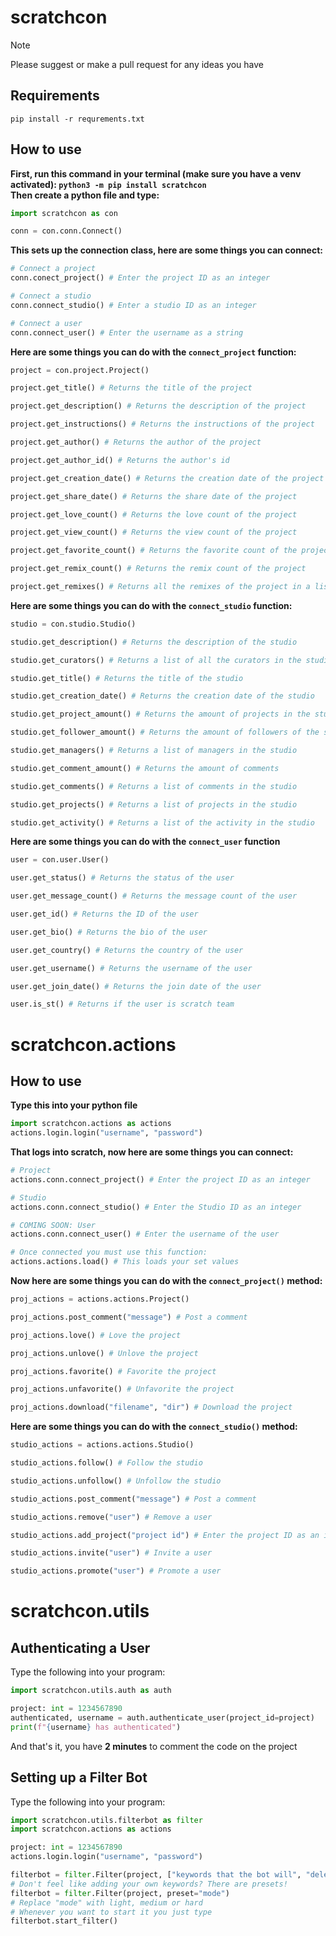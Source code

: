 # scratchcon
>[!Note]
>Please suggest or make a pull request for any ideas you have

## Requirements
`pip install -r requrements.txt`

## How to use
**First, run this command in your terminal (make sure you have a venv activated): `python3 -m pip install scratchcon`**\
**Then create a python file and type:**
```python
import scratchcon as con

conn = con.conn.Connect()
```

**This sets up the connection class, here are some things you can connect:**
```python
# Connect a project
conn.conect_project() # Enter the project ID as an integer

# Connect a studio
conn.connect_studio() # Enter a studio ID as an integer

# Connect a user
conn.connect_user() # Enter the username as a string
```
**Here are some things you can do with the `connect_project` function:**
```python
project = con.project.Project()

project.get_title() # Returns the title of the project

project.get_description() # Returns the description of the project

project.get_instructions() # Returns the instructions of the project

project.get_author() # Returns the author of the project

project.get_author_id() # Returns the author's id

project.get_creation_date() # Returns the creation date of the project

project.get_share_date() # Returns the share date of the project

project.get_love_count() # Returns the love count of the project

project.get_view_count() # Returns the view count of the project

project.get_favorite_count() # Returns the favorite count of the project

project.get_remix_count() # Returns the remix count of the project

project.get_remixes() # Returns all the remixes of the project in a list
```

**Here are some things you can do with the `connect_studio` function:**
```python
studio = con.studio.Studio()

studio.get_description() # Returns the description of the studio

studio.get_curators() # Returns a list of all the curators in the studio

studio.get_title() # Returns the title of the studio

studio.get_creation_date() # Returns the creation date of the studio

studio.get_project_amount() # Returns the amount of projects in the studio

studio.get_follower_amount() # Returns the amount of followers of the studio

studio.get_managers() # Returns a list of managers in the studio

studio.get_comment_amount() # Returns the amount of comments

studio.get_comments() # Returns a list of comments in the studio

studio.get_projects() # Returns a list of projects in the studio

studio.get_activity() # Returns a list of the activity in the studio
```

**Here are some things you can do with the `connect_user` function**
```python
user = con.user.User()

user.get_status() # Returns the status of the user

user.get_message_count() # Returns the message count of the user

user.get_id() # Returns the ID of the user

user.get_bio() # Returns the bio of the user

user.get_country() # Returns the country of the user

user.get_username() # Returns the username of the user

user.get_join_date() # Returns the join date of the user

user.is_st() # Returns if the user is scratch team
```

# scratchcon.actions
## **How to use**
**Type this into your python file**
```python
import scratchcon.actions as actions
actions.login.login("username", "password")
```
**That logs into scratch, now here are some things you can connect:**
```python
# Project
actions.conn.connect_project() # Enter the project ID as an integer

# Studio
actions.conn.connect_studio() # Enter the Studio ID as an integer

# COMING SOON: User
actions.conn.connect_user() # Enter the username of the user

# Once connected you must use this function:
actions.actions.load() # This loads your set values 
```
**Now here are some things you can do with the `connect_project()` method:**
```python
proj_actions = actions.actions.Project()

proj_actions.post_comment("message") # Post a comment

proj_actions.love() # Love the project

proj_actions.unlove() # Unlove the project

proj_actions.favorite() # Favorite the project

proj_actions.unfavorite() # Unfavorite the project

proj_actions.download("filename", "dir") # Download the project
```
**Here are some things you can do with the `connect_studio()` method:**
```python
studio_actions = actions.actions.Studio()

studio_actions.follow() # Follow the studio

studio_actions.unfollow() # Unfollow the studio

studio_actions.post_comment("message") # Post a comment

studio_actions.remove("user") # Remove a user

studio_actions.add_project("project id") # Enter the project ID as an integer

studio_actions.invite("user") # Invite a user

studio_actions.promote("user") # Promote a user
```

# scratchcon.utils
## Authenticating a User
Type the following into your program:
```python
import scratchcon.utils.auth as auth

project: int = 1234567890
authenticated, username = auth.authenticate_user(project_id=project)
print(f"{username} has authenticated")
```
And that's it, you have **2 minutes** to comment the code on the project
## Setting up a Filter Bot
Type the following into your program:
```python
import scratchcon.utils.filterbot as filter
import scratchcon.actions as actions

project: int = 1234567890
actions.login.login("username", "password")

filterbot = filter.Filter(project, ["keywords that the bot will", "delete"])
# Don't feel like adding your own keywords? There are presets!
filterbot = filter.Filter(project, preset="mode")
# Replace "mode" with light, medium or hard
# Whenever you want to start it you just type
filterbot.start_filter()
```
